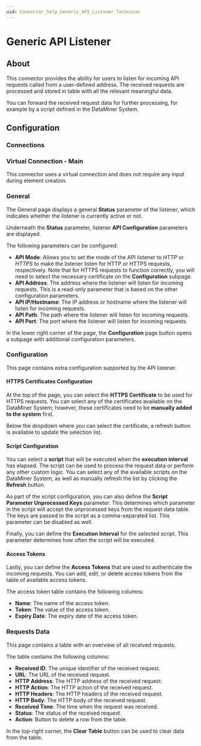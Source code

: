 ```yaml
---
uid: Connector_help_Generic_API_Listener_Technical
---
```


# Generic API Listener

## About

This connector provides the ability for users to listen for incoming API requests called from a user-defined address. The received requests are processed and stored in table with all the relevant meaningful data.

You can forward the received request data for further processing, for example by a script defined in the DataMiner System.

## Configuration

### Connections

### Virtual Connection - Main

This connector uses a virtual connection and does not require any input during element creation.

### General

The General page displays a general **Status** parameter of the listener, which indicates whether the listener is currently active or not.

Underneath the **Status** parameter, listener **API Configuration** parameters are displayed.

The following parameters can be configured:

- **API Mode**: Allows you to set the mode of the API listener to *HTTP* or *HTTPS* to make the listener listen for HTTP or HTTPS requests, respectively. Note that for HTTPS requests to function correctly, you will need to select the necessary certificate on the **Configuration** subpage.
- **API Address**: The address where the listener will listen for incoming requests. This is a read-only parameter that is based on the other configuration parameters.
- **API IP/Hostname**: The IP address or hostname where the listener will listen for incoming requests.
- **API Path**: The path where the listener will listen for incoming requests.
- **API Port**: The port where the listener will listen for incoming requests.

In the lower right corner of the page, the **Configuration** page button opens a subpage with additional configuration parameters.

### Configuration

This page contains extra configuration supported by the API listener.

#### HTTPS Certificates Configuration

At the top of the page, you can select the **HTTPS Certificate** to be used for HTTPS requests. You can select any of the certificates available on the DataMiner System; however, these certificates need to be **manually added to the system** first.

Below the dropdown where you can select the certificate, a refresh button is available to update the selection list.

#### Script Configuration

You can select a **script** that will be executed when the **execution interval** has elapsed. The script can be used to process the request data or perform any other custom logic. You can select any of the available scripts on the DataMiner System, as well as manually refresh the list by clicking the **Refresh** button.

As part of the script configuration, you can also define the **Script Parameter Unprocessed Keys** parameter. This determines which parameter in the script will accept the unprocessed keys from the request data table. The keys are passed to the script as a comma-separated list. This parameter can be disabled as well.

Finally, you can define the **Execution Interval** for the selected script. This parameter determines how often the script will be executed.

#### Access Tokens

Lastly, you can define the **Access Tokens** that are used to authenticate the incoming requests. You can add, edit, or delete access tokens from the table of available access tokens.

The access token table contains the following columns:

- **Name**: The name of the access token.
- **Token**: The value of the access token.
- **Expiry Date**: The expiry date of the access token.

### Requests Data

This page contains a table with an overview of all received requests.

The table contains the following columns:

- **Received ID**: The unique identifier of the received request.
- **URL**: The URL of the received request.
- **HTTP Address**: The HTTP address of the received request.
- **HTTP Action**: The HTTP action of the received request.
- **HTTP Headers**: The HTTP headers of the received request.
- **HTTP Body**: The HTTP body of the received request.
- **Received Time**: The time when the request was received.
- **Status**: The status of the received request.
- **Action**: Button to delete a row from the table.

In the top-right corner, the **Clear Table** button can be used to clear data from the table.
